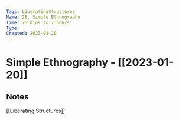 ```yaml
---
Tags: LiberatingStructures
Name: 28. Simple Ethnography
Time: 75 mins to 7 hours
Type: 
Created: 2023-01-20
---
```

# Simple Ethnography - [[2023-01-20]]
## Notes

[[Liberating Structures]]